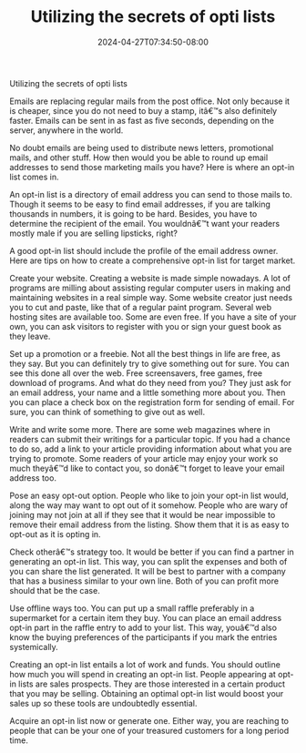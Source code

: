 ﻿---
title: "Utilizing the secrets of opti lists"
date: 2024-04-27T07:34:50-08:00
description: "10 opt-in articles Tips for Web Success"
featured_image: "/images/10 opt-in articles.jpg"
tags: ["10 opt in articles"]
---

Utilizing the secrets of opti lists 


Emails are replacing regular mails from the post office. Not only because it is cheaper, since you do not need to buy a stamp, itâ€™s also definitely faster. Emails can be sent in as fast as five seconds, depending on the server, anywhere in the world. 

No doubt emails are being used to distribute news letters, promotional mails, and other stuff. How then would you be able to round up email addresses to send those marketing mails you have? Here is where an opt-in list comes in.

An opt-in list is a directory of email address you can send to those mails to. Though it seems to be easy to find email addresses, if you are talking thousands in numbers, it is going to be hard. Besides, you have to determine the recipient of the email. You wouldnâ€™t want your readers mostly male if you are selling lipsticks, right?

A good opt-in list should include the profile of the email address owner. Here are tips on how to create a comprehensive opt-in list for target market.

Create your website.
Creating a website is made simple nowadays. A lot of programs are milling about assisting regular computer users in making and maintaining websites in a real simple way. Some website creator just needs you to cut and paste, like that of a regular paint program. Several web hosting sites are available too. Some are even free. If you have a site of your own, you can ask visitors to register with you or sign your guest book as they leave.

Set up a promotion or a freebie.
Not all the best things in life are free, as they say. But you can definitely try to give something out for sure. You can see this done all over the web. Free screensavers, free games, free download of programs. And what do they need from you? They just ask for an email address, your name and a little something more about you. Then you can place a check box on the registration form for sending of email. For sure, you can think of something to give out as well. 

Write and write some more.
There are some web magazines where in readers can submit their writings for a particular topic. If you had a chance to do so, add a link to your article providing information about what you are trying to promote. Some readers of your article may enjoy your work so much theyâ€™d like to contact you, so donâ€™t forget to leave your email address too.

Pose an easy opt-out option.
People who like to join your opt-in list would, along the way may want to opt out of it somehow. People who are wary of joining may not join at all if they see that it would be near impossible to remove their email address from the listing. Show them that it is as easy to opt-out as it is opting in. 

Check otherâ€™s strategy too.
It would be better if you can find a partner in generating an opt-in list. This way, you can split the expenses and both of you can share the list generated. It will be best to partner with a company that has a business similar to your own line. Both of you can profit more should that be the case. 

Use offline ways too.
You can put up a small raffle preferably in a supermarket for a certain item they buy. You can place an email address opt-in part in the raffle entry to add to your list. This way, youâ€™d also know the buying preferences of the participants if you mark the entries systemically.

Creating an opt-in list entails a lot of work and funds. You should outline how much you will spend in creating an opt-in list. People appearing at opt-in lists are sales prospects. They are those interested in a certain product that you may be selling. Obtaining an optimal opt-in list would boost your sales up so these tools are undoubtedly essential. 

Acquire an opt-in list now or generate one. Either way, you are reaching to people that can be your one of your treasured customers for a long period time. 


